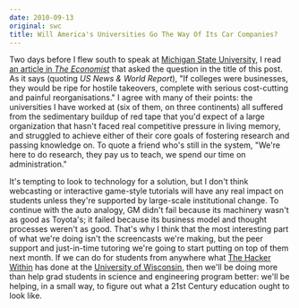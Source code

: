 ```yaml
---
date: 2010-09-13
original: swc
title: Will America's Universities Go The Way Of Its Car Companies?
---
```

<p>Two days before I flew south to speak at <a href="http://www.msu.edu/">Michigan State University</a>, I read <a href="http://www.economist.com/node/16941775">an article in <em>The Economist</em></a> that asked the question in the title of this post. As it says (quoting <em>US News &amp; World Report</em>), "If colleges were  businesses, they would be ripe for hostile takeovers, complete with  serious cost-cutting and painful reorganisations." I agree with many of their points: the universities I have worked at (six of them, on three continents) all suffered from the sedimentary buildup of red tape that you'd expect of a large organization that hasn't faced real competitive pressure in living memory, and struggled to achieve either of their core goals of fostering research and passing knowledge on. To quote a friend who's still in the system, "We're here to do research, they pay us to teach, we spend our time on administration."</p>
<p>It's tempting to look to technology for a solution, but I don't think webcasting or interactive game-style tutorials will have any real impact on students unless they're supported by large-scale institutional change. To continue with the auto analogy, GM didn't fail because its machinery wasn't as good as Toyota's; it failed because its business model and thought processes weren't as good. That's why I think that the most interesting part of what we're doing isn't the screencasts we're making, but the peer support and just-in-time tutoring we're going to start putting on top of them next month. If we can do for students from anywhere what <a href="http://hackerwithin.org/thw/">The Hacker Within</a> has done at the <a href="http://www.wisc.edu/">University of Wisconsin</a>, then we'll be doing more than help grad students in science and engineering program better: we'll be helping, in a small way, to figure out what a 21st Century education ought to look like.</p>
